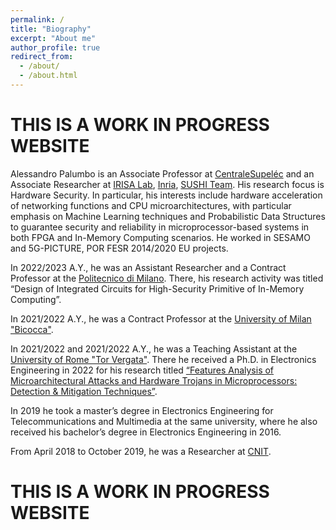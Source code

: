 ```yaml
---
permalink: /
title: "Biography"
excerpt: "About me"
author_profile: true
redirect_from: 
  - /about/
  - /about.html
---
```


THIS IS A WORK IN PROGRESS WEBSITE
======
Alessandro Palumbo is an Associate Professor at [CentraleSupeléc](https://www.centralesupelec.fr/) and an Associate Researcher at [IRISA Lab](https://www.irisa.fr/en), [Inria](https://www.inria.fr/en/inria-centre-rennes-university), [SUSHI Team](https://team.inria.fr/sushi/).
His research focus is Hardware Security. In particular, his interests include hardware acceleration of networking functions and CPU microarchitectures, with particular emphasis on Machine Learning techniques and Probabilistic Data Structures to guarantee security and reliability in microprocessor-based systems in both FPGA and In-Memory Computing scenarios.
He worked in SESAMO and 5G-PICTURE, POR FESR 2014/2020 EU projects.

In 2022/2023 A.Y., he was an Assistant Researcher and a Contract Professor at the [Politecnico di Milano](https://www.polimi.it/en). There, his research activity was titled “Design of Integrated Circuits for High-Security Primitive of In-Memory Computing”.

In 2021/2022 A.Y., he was a Contract Professor at the [University of Milan "Bicocca"](https://en.unimib.it/).

In 2021/2022 and 2021/2022 A.Y., he was a Teaching Assistant at the [University of Rome "Tor Vergata"](https://web.uniroma2.it/en).
There he received a Ph.D. in Electronics Engineering in 2022 for his research titled [“Features Analysis of Microarchitectural Attacks and Hardware Trojans in Microprocessors: Detection & Mitigation Techniques”](https://centralesupelec-my.sharepoint.com/:b:/g/personal/alessandro_palumbo_centralesupelec_fr/EUBJZAidHXZFuDHxFtq1yngBKyGQWPrEjapn2FLPVRbJxQ?e=J4tnzd).

In 2019 he took a master’s degree in Electronics Engineering for Telecommunications and Multimedia at the same university, where he also received his bachelor’s degree in Electronics Engineering in 2016.

From April 2018 to October 2019, he was a Researcher at [CNIT](https://www.cnit.it/en/).

THIS IS A WORK IN PROGRESS WEBSITE
======
